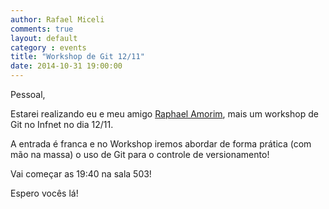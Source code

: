 ```yaml
---
author: Rafael Miceli
comments: true
layout: default
category : events
title: "Workshop de Git 12/11"
date: 2014-10-31 19:00:00
---
```


Pessoal,

Estarei realizando eu e meu amigo [Raphael Amorim](http://raphamorim.com/), mais um workshop de Git no Infnet no dia 12/11.

A entrada é franca e no Workshop iremos abordar de forma prática (com mão na massa) o uso de Git para o controle de versionamento!

Vai começar as 19:40 na sala 503!

Espero vocês lá! 



